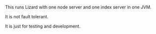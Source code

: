 This runs Lizard with one node server and one index server 
in one JVM.

It is not fault tolerant.

It is just for testing and development.
